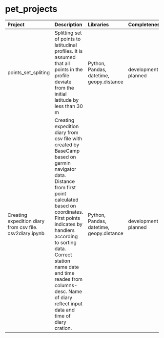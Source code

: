 # pet_projects

|Project                       | Description          | Libraries                    | Сompleteness|
| :------------------------------| :--------------------- |:---------------------------|:------------------|
| points_set_spliting|Splitting set of points to latitudinal profiles. It is assumed that all points in the profile deviate from the initial latitude by less than 30 m| Python, Pandas,  datetime, geopy.distance | development planned|
|Creating expedition diary from csv file. csv2diary.ipynb|Creating expedition diary from csv file with сreated by BaseCamp based on garmin navigator data. Distance from first point calculated based on coordinates. First points indicates by handlers according to sorting data.  Correct station name date and time reades from columns- desc. Name of diary reflect input data and time of diary cration.| Python, Pandas,  datetime, geopy.distance | development planned|

